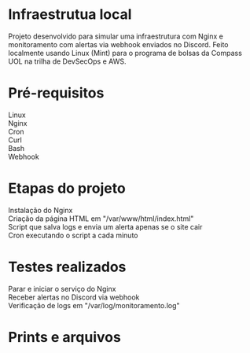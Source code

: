 # Infraestrutua local
Projeto desenvolvido para simular uma infraestrutura com Nginx e monitoramento com alertas via webhook enviados no Discord. Feito localmente usando Linux (Mint) para o programa de bolsas da Compass UOL na trilha de DevSecOps e AWS.

# Pré-requisitos
Linux  
Nginx  
Cron  
Curl  
Bash  
Webhook  

# Etapas do projeto
Instalação do Nginx  
Criação da página HTML em "/var/www/html/index.html"  
Script que salva logs e envia um alerta apenas se o site cair  
Cron executando o script a cada minuto  

# Testes realizados
Parar e iniciar o serviço do Nginx  
Receber alertas no Discord via webhook  
Verificação de logs em "/var/log/monitoramento.log"  

# Prints e arquivos

